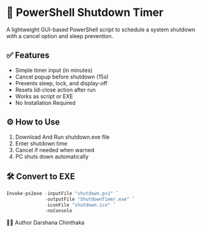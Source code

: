 # 🔌 PowerShell Shutdown Timer

A lightweight GUI-based PowerShell script to schedule a system shutdown with a cancel option and sleep prevention.

## ✅ Features

- Simple timer input (in minutes)
- Cancel popup before shutdown (15s)
- Prevents sleep, lock, and display-off
- Resets lid-close action after run
- Works as script or EXE
- No Installation Required

## ⚙️ How to Use

1. Download And Run shutdown.exe file
2. Enter shutdown time
3. Cancel if needed when warned
4. PC shuts down automatically

## 🛠 Convert to EXE

```powershell
Invoke-ps2exe -inputFile "shutdown.ps1" `
              -outputFile "ShutdownTimer.exe" `
              -iconFile "shutdown.ico" `
              -noConsole
```
👨‍💻 Author
Darshana Chinthaka
